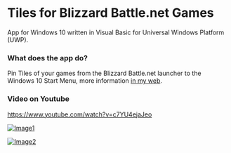 # Tiles for Blizzard Battle.net Games

App for Windows 10 written in Visual Basic for Universal Windows Platform (UWP).

### What does the app do?

Pin Tiles of your games from the Blizzard Battle.net launcher to the Windows 10 Start Menu, more information [in my web](https://pepeizqapps.com/app/blizzard-tiles/).

### Video on Youtube
https://www.youtube.com/watch?v=c7YU4ejaJeo

[![Image1](https://i.imgur.com/uQFhgUy.png)](https://pepeizqapps.com/app/blizzard-tiles/)

[![Image2](https://i.imgur.com/XFy4wtZ.png)](https://pepeizqapps.com/app/blizzard-tiles/)
